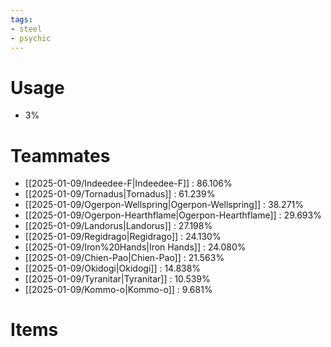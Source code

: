 ```yaml
---
tags:
- steel
- psychic
---
```

# Usage
- 3%
# Teammates
- [[2025-01-09/Indeedee-F|Indeedee-F]] : 86.106%
- [[2025-01-09/Tornadus|Tornadus]] : 61.239%
- [[2025-01-09/Ogerpon-Wellspring|Ogerpon-Wellspring]] : 38.271%
- [[2025-01-09/Ogerpon-Hearthflame|Ogerpon-Hearthflame]] : 29.693%
- [[2025-01-09/Landorus|Landorus]] : 27.198%
- [[2025-01-09/Regidrago|Regidrago]] : 24.130%
- [[2025-01-09/Iron%20Hands|Iron Hands]] : 24.080%
- [[2025-01-09/Chien-Pao|Chien-Pao]] : 21.563%
- [[2025-01-09/Okidogi|Okidogi]] : 14.838%
- [[2025-01-09/Tyranitar|Tyranitar]] : 10.539%
- [[2025-01-09/Kommo-o|Kommo-o]] : 9.681%
# Items